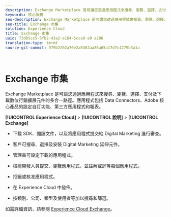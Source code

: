 ```yaml
---
description: Exchange Marketplace 是可讓您透過應用程式來搜尋、瀏覽、選擇、支付及下載數位行銷擴展元件的多合一路徑。應用程式包括 Data Connectors、Adobe 核心產品的設定自訂功能、第三方應用程式和報表。
keywords: 核心服務
seo-description: Exchange Marketplace 是可讓您透過應用程式來搜尋、瀏覽、選擇、支付及下載數位行銷擴展元件的多合一路徑。應用程式包括 Data Connectors、Adobe 核心產品的設定自訂功能、第三方應用程式和報表。
seo-title: Exchange 市集
solution: Experience Cloud
title: Exchange 市集
uuid: 73db5cc5-5fb2-43a2-a164-5cca9 e9 a206
translation-type: tm+mt
source-git-commit: 979b2202a70e2a5362aa86a65a17d7c4279b3a1a

---
```



# Exchange 市集

Exchange Marketplace 是可讓您透過應用程式來搜尋、瀏覽、選擇、支付及下載數位行銷擴展元件的多合一路徑。應用程式包括 Data Connectors、Adobe 核心產品的設定自訂功能、第三方應用程式和報表。

**[!UICONTROL Experience Cloud]** &gt; **[!UICONTROL 說明]** &gt; **[!UICONTROL Exchange]**

<!-- <p>https://wiki.corp.adobe.com/display/marketingcloud/Marketing+Cloud+Exchange </p> 
<p>https://wiki.corp.adobe.com/display/marketingcloud/Marketplace+Implementation#MarketplaceImplementation-Anonymousvsauthenticatedexperience </p> -->

* 下載 SDK、閱讀文件，以及將應用程式提交給 Digital Marketing 進行審查。

* 客戶可搜尋、選擇及安裝 Digital Marketing 延伸元件。

* 管理員可設定下載的應用程式。

* 檢閱開發人員提交、瀏覽應用程式，並註解或評等每個應用程式。

* 拒絕或核准應用程式。

* 在 Experience Cloud 中發佈。

* 按類別、公司、類型及使用者等加以搜尋和篩選。

如需詳細資訊，請參閱 [Experience Cloud Exchange](https://marketing.adobe.com/exchange)。
